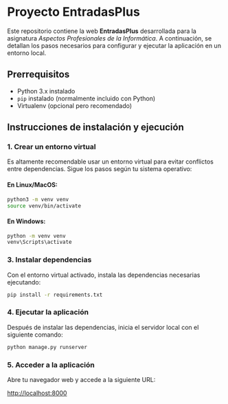 
# Proyecto EntradasPlus

Este repositorio contiene la web **EntradasPlus** desarrollada para la asignatura *Aspectos Profesionales de la Informática*. A continuación, se detallan los pasos necesarios para configurar y ejecutar la aplicación en un entorno local.

## Prerrequisitos

- Python 3.x instalado
- `pip` instalado (normalmente incluido con Python)
- Virtualenv (opcional pero recomendado)

## Instrucciones de instalación y ejecución

### 1. Crear un entorno virtual

Es altamente recomendable usar un entorno virtual para evitar conflictos entre dependencias. Sigue los pasos según tu sistema operativo:

#### En Linux/MacOS:
```bash
python3 -m venv venv
source venv/bin/activate
```

#### En Windows:
```bash
python -m venv venv
venv\Scripts\activate
```

### 3. Instalar dependencias

Con el entorno virtual activado, instala las dependencias necesarias ejecutando:

```bash
pip install -r requirements.txt
```

### 4. Ejecutar la aplicación

Después de instalar las dependencias, inicia el servidor local con el siguiente comando:

```bash
python manage.py runserver
```

### 5. Acceder a la aplicación

Abre tu navegador web y accede a la siguiente URL:

[http://localhost:8000](http://localhost:8000)

